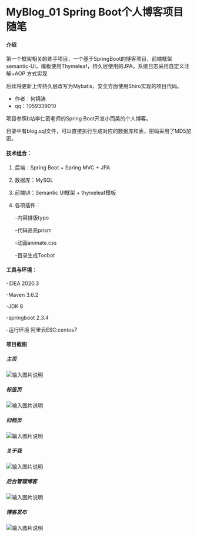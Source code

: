 # MyBlog_01 Spring Boot个人博客项目随笔

#### 介绍
第一个框架相关的练手项目，一个基于SpringBoot的博客项目，前端框架semantic-UI，模板使用Thymeleaf，持久层使用的JPA，系统日志采用自定义注解+AOP 方式实现

后续将更新上传持久层改写为Mybatis，安全方面使用Shiro实现的项目代码。


- 作者：何锦涛
- qq：1059339010


项目参照b站李仁密老师的Spring Boot开发小而美的个人博客。

目录中有blog.sql文件，可以直接执行生成对应的数据库和表，密码采用了MD5加密。

#### 技术组合：

1.  后端：Spring Boot + Spring MVC + JPA

2.  数据库：MySQL

3.  前端UI：Semantic UI框架 + thymeleaf模板

4.  各项插件：

    -内容排版typo

    -代码高亮prism

    -动画animate.css

    -目录生成Tocbot

#### 工具与环境：

-IDEA 2020.3

-Maven 3.6.2

-JDK 8

-springboot 2.3.4

-运行环境 阿里云ESC:centos7

#### 项目截图
##### 主页
![输入图片说明](https://images.gitee.com/uploads/images/2020/1226/151551_681f84a3_8462965.png "QMW0RK$CWNDPFM`FWC939Y9.png")
##### 标签页
![输入图片说明](https://images.gitee.com/uploads/images/2020/1226/151707_b9e35d29_8462965.png "0RJ5PYJH]X4R2B0L6N5`(6A.png")
##### 归档页
![输入图片说明](https://images.gitee.com/uploads/images/2020/1226/151752_a0d85751_8462965.png "[5J_P5YIPAIV@BOC$_NA5OR.png")
##### 关于我
![输入图片说明](https://images.gitee.com/uploads/images/2020/1226/152204_ae8c9cd3_8462965.png "9W65C5P5V]ZZA@R8)N)%}_V.png")
##### 后台管理博客
![输入图片说明](https://images.gitee.com/uploads/images/2020/1226/151857_f3ac055f_8462965.png "[H_@@F5I1NG9S2}HJ74C77I.png")
##### 博客发布
![输入图片说明](https://images.gitee.com/uploads/images/2020/1226/152020_be078e9a_8462965.png "EYB2VV0VO6SZ2XGLQ[@RZIV.png")